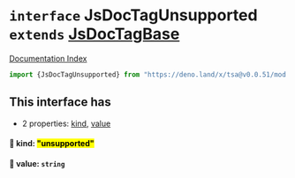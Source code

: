 # `interface` JsDocTagUnsupported `extends` [JsDocTagBase](../interface.JsDocTagBase/README.md)

[Documentation Index](../README.md)

```ts
import {JsDocTagUnsupported} from "https://deno.land/x/tsa@v0.0.51/mod.ts"
```

## This interface has

- 2 properties:
[kind](#-kind-unsupported),
[value](#-value-string)


#### 📄 kind: <mark>"unsupported"</mark>



#### 📄 value: `string`



